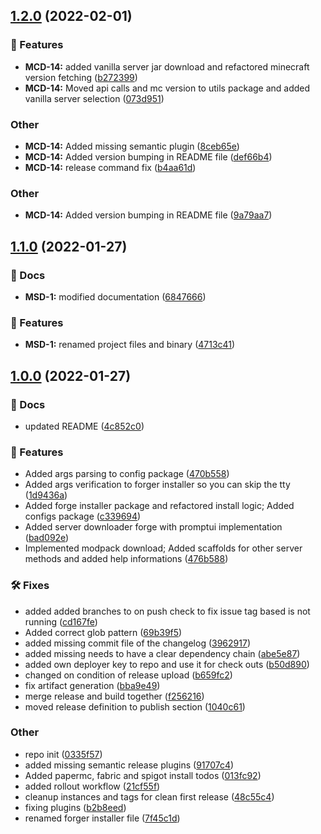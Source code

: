 ## [1.2.0](https://github.com/lyssar/msdcli/compare/1.1.0...1.2.0) (2022-02-01)

### 🚀 Features

* **MCD-14:** added vanilla server jar download and refactored minecraft version fetching ([b272399](https://github.com/lyssar/msdcli/commit/b272399aae0a814172556d9aee73919fb0a918a1))
* **MCD-14:** Moved api calls and mc version to utils package and added vanilla server selection ([073d951](https://github.com/lyssar/msdcli/commit/073d951973230751e17e2228b25ce430d1294ee3))


### Other

* **MCD-14:** Added missing semantic plugin ([8ceb65e](https://github.com/lyssar/msdcli/commit/8ceb65e29138af50a93ad08c64fee0f03c57a675))
* **MCD-14:** Added version bumping in README file ([def66b4](https://github.com/lyssar/msdcli/commit/def66b48d5a9fa6f2a862805ddff907810dfea8a))
* **MCD-14:** release command fix ([b4aa61d](https://github.com/lyssar/msdcli/commit/b4aa61db2a55f8b52fe1912b5fb9b362bdaadf38))

### Other

* **MCD-14:** Added version bumping in README file ([9a79aa7](https://github.com/lyssar/msdcli/commit/9a79aa7f1cc7ad0d457e54b5059d6dc4b0a032fe))

## [1.1.0](https://github.com/lyssar/msdcli/compare/1.0.0...1.1.0) (2022-01-27)


### 📔 Docs

* **MSD-1:** modified documentation ([6847666](https://github.com/lyssar/msdcli/commit/6847666fb996e2bc2f95837726f1d2ac199d9330))


### 🚀 Features

* **MSD-1:** renamed project files and binary ([4713c41](https://github.com/lyssar/msdcli/commit/4713c41e9c9a344292ee32b4dd99c7f7329e91a8))

## [1.0.0](https://github.com/lyssar/mcdownloader/compare/...1.0.0) (2022-01-27)


### 📔 Docs

* updated README ([4c852c0](https://github.com/lyssar/mcdownloader/commit/4c852c0b9d585f72631d47298774a22668b39b93))


### 🚀 Features

* Added args parsing to config package ([470b558](https://github.com/lyssar/mcdownloader/commit/470b558d1962810d04777aea435d1a99f78aa83b))
* Added args verification to forger installer so you can skip the tty ([1d9436a](https://github.com/lyssar/mcdownloader/commit/1d9436a9c758fe7b1325c7a4b21088007f916c48))
* Added forge installer package and refactored install logic; Added configs package ([c339694](https://github.com/lyssar/mcdownloader/commit/c339694cb0fbb0073d6f9bbbe3566eb2595ffb02))
* Added server downloader forge with promptui implementation ([bad092e](https://github.com/lyssar/mcdownloader/commit/bad092e5c893749e911f2e9fa7daef969add66f0))
* Implemented modpack download; Added scaffolds for other server methods and added help informations ([476b588](https://github.com/lyssar/mcdownloader/commit/476b5881126219fe18d62714c9d31b65cf787f59))


### 🛠 Fixes

* added added branches to on push check to fix issue tag based is not running ([cd167fe](https://github.com/lyssar/mcdownloader/commit/cd167fec49f36cc3057495b307849f85185cfe90))
* Added correct glob pattern ([69b39f5](https://github.com/lyssar/mcdownloader/commit/69b39f550c6777f39b04b80aaff1eb7d7b9b272b))
* added missing commit file of the changelog ([3962917](https://github.com/lyssar/mcdownloader/commit/39629173ea47ce002c536398f1d9004c6b5a0d37))
* added missing needs to have a clear dependency chain ([abe5e87](https://github.com/lyssar/mcdownloader/commit/abe5e87368cc2355fb403bae8d1468544cb62bcf))
* added own deployer key to repo and use it for check outs ([b50d890](https://github.com/lyssar/mcdownloader/commit/b50d8901c0faaf6b930cd9a5b520d83219e2792c))
* changed on condition of release upload ([b659fc2](https://github.com/lyssar/mcdownloader/commit/b659fc2d4a0706e1be0e9c66ca9def30ae5a3d05))
* fix artifact generation ([bba9e49](https://github.com/lyssar/mcdownloader/commit/bba9e49d2fe6abf463d526e01999c67450f52aa2))
* merge release and build together ([f256216](https://github.com/lyssar/mcdownloader/commit/f256216dfd5f8251a06f0936f176e1b43acdcc76))
* moved release definition to publish section ([1040c61](https://github.com/lyssar/mcdownloader/commit/1040c615832f91861d894c049e7e4313174491c0))


### Other

* repo init ([0335f57](https://github.com/lyssar/mcdownloader/commit/0335f57cdb51f69370817d16857af8dbbf722516))
* added missing semantic release plugins ([91707c4](https://github.com/lyssar/mcdownloader/commit/91707c4e28f17a3d6ae99501d98798647a08e41c))
* Added papermc, fabric and spigot install todos ([013fc92](https://github.com/lyssar/mcdownloader/commit/013fc92c9cdee8904f88b154173b0d740764d8c9))
* added rollout workflow ([21cf55f](https://github.com/lyssar/mcdownloader/commit/21cf55fe0f097ec5577cb922610167777ce3b782))
* cleanup instances and tags for clean first release ([48c55c4](https://github.com/lyssar/mcdownloader/commit/48c55c412b38a544dcc1b9fd53c07a0158936c81))
* fixing plugins ([b2b8eed](https://github.com/lyssar/mcdownloader/commit/b2b8eed8a5f58e0a2d42dcc50241ef01eaa982c0))
* renamed forger installer file ([7f45c1d](https://github.com/lyssar/mcdownloader/commit/7f45c1dc586c1aa7de0a3d34a200599a9d2f43a0))
